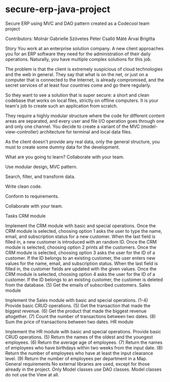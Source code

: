 # secure-erp-java-project
Secure ERP using MVC and DAO pattern created as a Codecool team project

Contributors:
Molnár Gabrielle
Szövetes Péter
Csalló Máté
Árvai Brigitta

Story
You work at an enterprise solution company. A new client approaches you for an ERP software they need for the administration of their daily operations. Naturally, you have multiple complex solutions for this job.

The problem is that the client is extremely suspicious of cloud technologies and the web in general. They say that what is on the net, or just on a computer that is connected to the Internet, is already compromised, and the secret services of at least four countries come and go there regularly.

So they want to see a solution that is super secure: a short and clean codebase that works on local files, strictly on offline computers. It is your team's job to create such an application from scratch.

They require a highly modular structure where the code for different content areas are separated, and every user and file I/O operation goes through one and only one channel. You decide to create a variant of the MVC (model-view-controller) architecture for terminal and local data files.

As the client doesn't provide any real data, only the general structure, you must to create some dummy data for the development.

What are you going to learn?
Collaborate with your team.

Use modular design, MVC pattern.

Search, filter, and transform data.

Write clean code.

Conform to requirements.

Collaborate with your team.

Tasks
CRM module

Implement the CRM module with basic and special operations.
Once the CRM module is selected, choosing option 1 asks the user to type the name, email, and subscription status for a new customer. When the last field is filled in, a new customer is introduced with an random ID.
Once the CRM module is selected, choosing option 2 prints all the customers.
Once the CRM module is selected, choosing option 3 asks the user for the ID of a customer. If the ID belongs to an existing customer, the user enters new values for the name, email, and subscription status. When the last field is filled in, the customer fields are updated with the given values.
Once the CRM module is selected, choosing option 4 asks the user for the ID of a customer. If the ID belongs to an existing customer, the customer is deleted from the database.
(5) Get the emails of subscribed customers.
Sales module

Implement the Sales module with basic and special operations.
(1-4) Provide basic CRUD operations.
(5) Get the transaction that made the biggest revenue.
(6) Get the product that made the biggest revenue altogether.
(7) Count the number of transactions between two dates.
(8) Sum the price of transactions between two dates.
HR module

Implement the HR module with basic and special operations.
Provide basic CRUD operations.
(5) Return the names of the oldest and the youngest employees.
(6) Return the average age of employees.
(7) Return the names of employees who have birthdays within two weeks from the input date.
(8) Return the number of employees who have at least the input clearance level.
(9) Return the number of employees per department in a Map.
General requirements
No external libraries are used, except for those already in the project.
Only Model classes use DAO classes. Model classes do not use the View at all.
